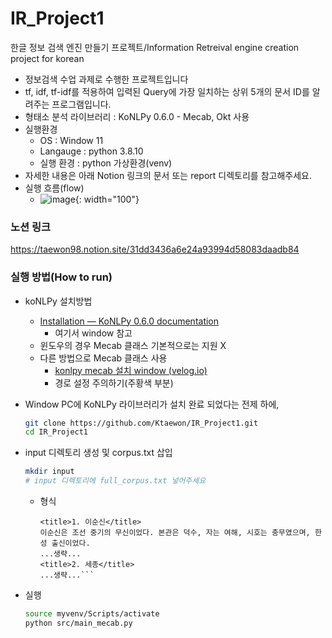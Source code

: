 # IR_Project1
한글 정보 검색 엔진 만들기 프로젝트/Information Retreival engine creation project for korean

- 정보검색 수업 과제로 수행한 프로젝트입니다
- tf, idf, tf-idf를 적용하여 입력된 Query에 가장 일치하는 상위 5개의 문서 ID를 알려주는 프로그램입니다.
- 형태소 분석 라이브러리 : KoNLPy 0.6.0 - Mecab, Okt 사용
- 실행환경
    - OS : Window 11
    - Langauge : python 3.8.10
    - 실행 환경 : python 가상환경(venv)
- 자세한 내용은 아래 Notion 링크의 문서 또는 report 디렉토리를 참고해주세요.
- 실행 흐름(flow)
    - ![image](https://user-images.githubusercontent.com/33050476/172857653-97eaf341-02c8-4142-ac27-64103674ed84.png){: width="100"}


### 노션 링크
https://taewon98.notion.site/31dd3436a6e24a93994d58083daadb84

### 실행 방법(How to run)
- koNLPy 설치방법
    - [Installation — KoNLPy 0.6.0 documentation](https://konlpy.org/en/latest/install/)
        - 여기서 window 참고
    - 윈도우의 경우 Mecab 클래스 기본적으로는 지원 X
    - 다른 방법으로 Mecab 클래스 사용
        - [konlpy mecab 설치 window (velog.io)](https://velog.io/@jyong0719/konlpy-mecab-%EC%84%A4%EC%B9%98-window)
        - 경로 설정 주의하기(주황색 부분)
        
- Window PC에 KoNLPy 라이브러리가 설치 완료 되었다는 전제 하에,
    
    ```bash
    git clone https://github.com/Ktaewon/IR_Project1.git
    cd IR_Project1
    ```
- input 디렉토리 생성 및 corpus.txt 삽입
  
    ```bash
    mkdir input
    # input 디렉토리에 full_corpus.txt 넣어주세요
    ```
    - 형식
        ```
        <title>1. 이순신</title> 
        이순신은 조선 중기의 무신이었다. 본관은 덕수, 자는 여해, 시호는 충무였으며, 한성 출신이었다. 
        ...생략...
        <title>2. 세종</title>
        ...생략...```
- 실행
    
    ```bash
    source myvenv/Scripts/activate
    python src/main_mecab.py
    ```
     
